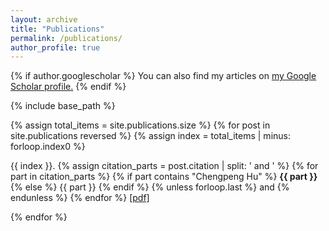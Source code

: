 ```yaml
---
layout: archive
title: "Publications"
permalink: /publications/
author_profile: true
---
```


{% if author.googlescholar %}
  You can also find my articles on <u><a href="{{author.googlescholar}}">my Google Scholar profile</a>.</u>
{% endif %}

{% include base_path %}

{% assign total_items = site.publications.size %}
{% for post in site.publications reversed %}
    {% assign index = total_items | minus: forloop.index0 %} 
  <p>{{ index }}.   {% assign citation_parts = post.citation | split: ' and ' %}
  {% for part in citation_parts %}
    {% if part contains "Chengpeng Hu" %}
      <b>{{ part }}</b>
    {% else %}
      {{ part }}
    {% endif %}
    {% unless forloop.last %} and {% endunless %}
  {% endfor %} <a  href="{{ post.paperurl }}"><u>[pdf]</u></a></p>
{% endfor %}
